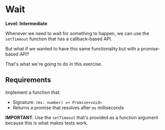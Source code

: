 # Wait

**Level: Intermediate**

Whenever we need to wait for something to happen, we can use the `setTimeout` function that has a callback-based API.

But what if we wanted to have this same functionality but with a promise-based API?

That's what we're going to do in this exercise.

## Requirements

Implement a function that:

- Signature: `(ms: number) => Promise<void>`
- Returns a promise that resolves after `ms` milliseconds

**IMPORTANT**: Use the `setTimeout` that's provided as a function argument because this is what makes tests work.
